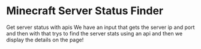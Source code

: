 # Minecraft Server Status Finder
Get server status with apis
We have an input that gets the server ip and port and then with that trys to find the server stats using an api and then we display the details on the page!
